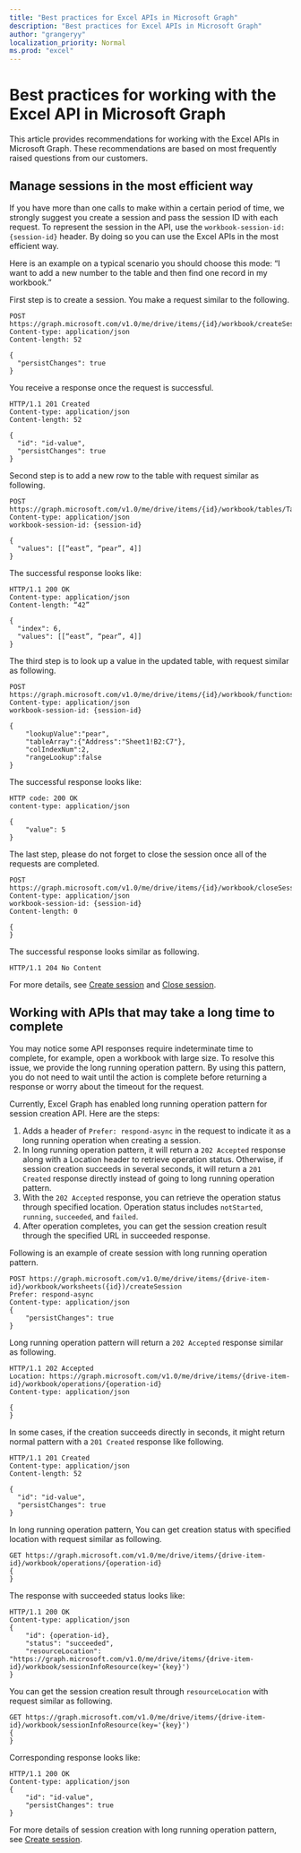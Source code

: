 ```yaml
---
title: "Best practices for Excel APIs in Microsoft Graph"
description: "Best practices for Excel APIs in Microsoft Graph"
author: "grangeryy"
localization_priority: Normal
ms.prod: "excel"
---
```


# Best practices for working with the Excel API in Microsoft Graph

This article provides recommendations for working with the Excel APIs in Microsoft Graph. These recommendations are based on most frequently raised questions from our customers.

## Manage sessions in the most efficient way

If you have more than one calls to make within a certain period of time, we strongly suggest you create a session and pass the session ID with each request. To represent the session in the API, use the `workbook-session-id: {session-id}` header. By doing so you can use the Excel APIs in the most efficient way.

Here is an example on a typical scenario you should choose this mode: “I want to add a new number to the table and then find one record in my workbook.”

First step is to create a session. You make a request similar to the following.

```http
POST https://graph.microsoft.com/v1.0/me/drive/items/{id}/workbook/createSession
Content-type: application/json
Content-length: 52

{
  "persistChanges": true
}
```

You receive a response once the request is successful.

```http
HTTP/1.1 201 Created
Content-type: application/json
Content-length: 52

{
  "id": "id-value",
  "persistChanges": true
}
```

Second step is to add a new row to the table with request similar as following.

```http
POST https://graph.microsoft.com/v1.0/me/drive/items/{id}/workbook/tables/Table1/rows/add
Content-type: application/json
workbook-session-id: {session-id}

{
  "values": [[“east”, “pear”, 4]]
}
```

The successful response looks like:

```http
HTTP/1.1 200 OK
Content-type: application/json
Content-length: “42”

{
  "index": 6,
  "values": [[“east”, “pear”, 4]]
}
```

The third step is to look up a value in the updated table, with request similar as following.

```http
POST https://graph.microsoft.com/v1.0/me/drive/items/{id}/workbook/functions/vlookup
Content-type: application/json
workbook-session-id: {session-id}

{
    "lookupValue":"pear",
    "tableArray":{"Address":"Sheet1!B2:C7"},
    "colIndexNum":2,
    "rangeLookup":false
}
```

The successful response looks like:

```http
HTTP code: 200 OK
content-type: application/json

{
    "value": 5
}
```

The last step, please do not forget to close the session once all of the requests are completed.

```http
POST https://graph.microsoft.com/v1.0/me/drive/items/{id}/workbook/closeSession
Content-type: application/json
workbook-session-id: {session-id}
Content-length: 0

{
}
```

The successful response looks similar as following.

```http
HTTP/1.1 204 No Content
```

For more details, see [Create session](/graph/api/workbook-createsession?view=graph-rest-1.0) and [Close session](/graph/api/workbook-closesession?view=graph-rest-1.0).


## Working with APIs that may take a long time to complete

You may notice some API responses require indeterminate time to complete, for example, open a workbook with large size. To resolve this issue, we provide the long running operation pattern. By using this pattern, you do not need to wait until the action is complete before returning a response or worry about the timeout for the request.

Currently, Excel Graph has enabled long running operation pattern for session creation API. Here are the steps:

1. Adds a header of `Prefer: respond-async` in the request to indicate it as a long running operation when creating a session.
2. In long running operation pattern, it will return a `202 Accepted` response along with a Location header to retrieve operation status. Otherwise, if session creation succeeds in several seconds, it will return a `201 Created` response directly instead of going to long running operation pattern.
3. With the `202 Accepted` response, you can retrieve the operation status through specified location. Operation status includes `notStarted`, `running`, `succeeded`, and `failed`.
4. After operation completes, you can get the session creation result through the specified URL in succeeded response.

Following is an example of create session with long running operation pattern.

```http
POST https://graph.microsoft.com/v1.0/me/drive/items/{drive-item-id}/workbook/worksheets({id})/createSession
Prefer: respond-async
Content-type: application/json
{
    "persistChanges": true
}
```

Long running operation pattern will return a `202 Accepted` response similar as following.

```http
HTTP/1.1 202 Accepted
Location: https://graph.microsoft.com/v1.0/me/drive/items/{drive-item-id}/workbook/operations/{operation-id}
Content-type: application/json

{
}
```

In some cases, if the creation succeeds directly in seconds, it might return normal pattern with a `201 Created` response like following.

```http
HTTP/1.1 201 Created
Content-type: application/json
Content-length: 52

{
  "id": "id-value",
  "persistChanges": true
}
```

In long running operation pattern, You can get creation status with specified location with request similar as following.

```http
GET https://graph.microsoft.com/v1.0/me/drive/items/{drive-item-id}/workbook/operations/{operation-id}
{
}
```

The response with succeeded status looks like:

```http
HTTP/1.1 200 OK
Content-type: application/json
{
    "id": {operation-id},
    "status": "succeeded",
    "resourceLocation": "https://graph.microsoft.com/v1.0/me/drive/items/{drive-item-id}/workbook/sessionInfoResource(key='{key}')
}
```

You can get the session creation result through `resourceLocation` with request similar as following.

```http
GET https://graph.microsoft.com/v1.0/me/drive/items/{drive-item-id}/workbook/sessionInfoResource(key='{key}')
{
}
```

Corresponding response looks like:

```http
HTTP/1.1 200 OK
Content-type: application/json
{
    "id": "id-value",
    "persistChanges": true 
}
```

For more details of session creation with long running operation pattern, see [Create session](/graph/api/workbook-createsession?view=graph-rest-1.0).
